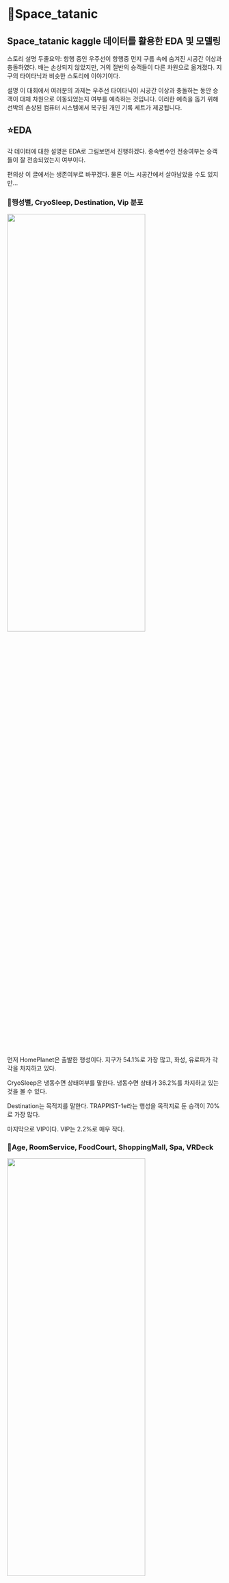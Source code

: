 # 🐋Space_tatanic
## Space_tatanic kaggle 데이터를 활용한 EDA 및 모델링

스토리 설명 두줄요약: 항행 중인 우주선이 항행중 먼지 구름 속에 숨겨진 시공간 이상과 충돌하였다. 배는 손상되지 않았지만, 거의 절반의 승객들이 다른 차원으로 옮겨졌다. 지구의 타이타닉과 비슷한 스토리에 이야기이다.

설명 이 대회에서 여러분의 과제는 우주선 타이타닉이 시공간 이상과 충돌하는 동안 승객이 대체 차원으로 이동되었는지 여부를 예측하는 것입니다. 이러한 예측을 돕기 위해 선박의 손상된 컴퓨터 시스템에서 복구된 개인 기록 세트가 제공됩니다.

## ⭐EDA

각 데이터에 대한 설명은 EDA로 그림보면서 진행하겠다. 종속변수인 전송여부는 승객들이 잘 전송되었는지 여부이다.

편의상 이 글에서는 생존여부로 바꾸겠다. 물론 어느 시공간에서 살아남았을 수도 있지만... 

### 🌠행성별, CryoSleep, Destination, Vip 분포

<img src = "https://user-images.githubusercontent.com/114843451/226583513-1711ea86-945f-44b3-8d9d-94312c588767.png" width="80%" height="50%">

먼저 HomePlanet은 출발한 행성이다. 지구가 54.1%로 가장 많고, 화성, 유로파가 각각을 차지하고 있다.

CryoSleep은 냉동수면 상태여부를 말한다. 냉동수면 상태가 36.2%를 차지하고 있는 것을 볼 수 있다.

Destination는 목적지를 말한다. TRAPPIST-1e라는 행성을 목적지로 둔 승객이 70%로 가장 많다.

마지막으로 VIP이다. VIP는 2.2%로 매우 작다. 

### 🌠Age, RoomService, FoodCourt, ShoppingMall, Spa, VRDeck

<img src = "https://user-images.githubusercontent.com/114843451/226584910-db28e96a-80ca-465a-8afc-3e3aa44fda49.png" width="80%" height="50%">

Age는 20~30대가 가장 많아보인다. RoomService, FoodCourt, ShoppingMall, Spa, VRDeck는 각각 승객이 어디서 소비했는지를 나타낸다.

### 🌠출발 행성별 생존여부

<img src = "https://user-images.githubusercontent.com/114843451/226587009-ff999d09-59e7-4937-8622-2c9cd66498ed.png" width="40%" height="40%">

출발 행성별로 무사히 잘 생존했는지에 대한 여부이다. 유로파 행성에서 출발한 인원이 비교적 많이 생존하였다.


### 🌠VIP 생존여부
<img src = "https://user-images.githubusercontent.com/114843451/226587661-3057628e-83ae-40b6-ba0c-7b3a60024764.png" width="40%" height="40%">

생존여부는 VIP와 큰 관련이 없어보인다. 

### 🌠연령별 생존여부
<img src = "https://user-images.githubusercontent.com/114843451/226588004-21faecad-b33a-4ab5-b87d-165b0bb456fc.png" width="50%" height="50%">

생존여부는 연령별로 큰 관련은 없어보인다.

### 🌠냉동수면별 생존여부
<img src = "https://user-images.githubusercontent.com/114843451/226588961-8dae30d8-b881-47b2-965b-d20a150ac5f9.png" width="40%" height="40%">

냉동수면별 여부에 따라 생존률의 차이가 크다. 냉동수면이 이뤄진 승객들이 생존률이 훨씬 더 높다. 

### 🌠좌석위치별 생존여부 P,S 좌석위치 여부

<img src = "https://user-images.githubusercontent.com/114843451/226590391-bc31f861-4b2a-41c8-84c0-46ea6fd2c719.png" width="40%" height="40%">

상대적으로 P좌석에 있었던 사람보다 S좌석에 있던 사람의 생존률이 더 높았다. 

### 🌠출발 행성, 냉동수면별 생존여부
<img src = "https://user-images.githubusercontent.com/114843451/226589272-1f65f0b5-e66f-42b1-b440-585766c9c72e.png" width="40%" height="40%">

유로파와 화성에서 출발하고, 냉동수면한 승객들은 대부분 생존하였다. 냉동수면한 곳이 차원이동을 비껴 간 것으로 보인다.

다만, 냉동수면한 지구에서 출발한 승객들은 절반정도가 사라졌다. 

그래도 냉동수면하지 않는 지구에서 출발한 승객들은 2/3이상이 사라진 것과 비교하면 높은 생존률이다. 

## 🚀Modeling
